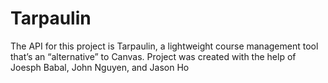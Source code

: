 # Tarpaulin
The API for this project is Tarpaulin, a lightweight course management tool that’s an “alternative” to Canvas. Project was created with the help of Joesph Babal, John Nguyen, and Jason Ho
